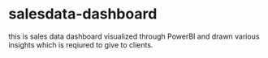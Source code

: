 # salesdata-dashboard
this is sales data dashboard visualized through PowerBI
and drawn various insights which is reqiured to give to clients.
